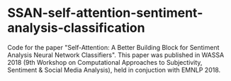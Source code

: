 # SSAN-self-attention-sentiment-analysis-classification
Code for the paper "Self-Attention: A Better Building Block for Sentiment Analysis Neural Network Classifiers". This paper was published in WASSA 2018 (9th Workshop on Computational Approaches to Subjectivity, Sentiment &amp; Social Media Analysis),  held in conjuction with EMNLP 2018.





